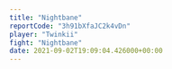 ```yaml
---
title: "Nightbane"
reportCode: "3h91bXfaJC2k4vDn"
player: "Twinkii"
fight: "Nightbane"
date: 2021-09-02T19:09:04.426000+00:00
---
```

